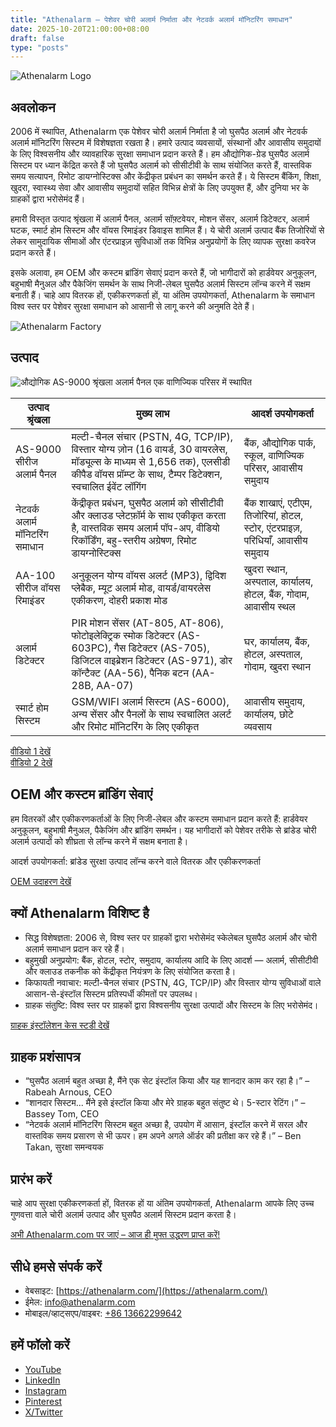 ```yaml
---
title: "Athenalarm – पेशेवर चोरी अलार्म निर्माता और नेटवर्क अलार्म मॉनिटरिंग समाधान"
date: 2025-10-20T21:00:00+08:00
draft: false
type: "posts"
---
```


![Athenalarm Logo](https://athenalarm.com/wp-content/uploads/2025/05/athenalarm_home.png)

## अवलोकन

2006 में स्थापित, Athenalarm एक पेशेवर चोरी अलार्म निर्माता है जो घुसपैठ अलार्म और नेटवर्क अलार्म मॉनिटरिंग सिस्टम में विशेषज्ञता रखता है। हमारे उत्पाद व्यवसायों, संस्थानों और आवासीय समुदायों के लिए विश्वसनीय और व्यावहारिक सुरक्षा समाधान प्रदान करते हैं। हम औद्योगिक-ग्रेड घुसपैठ अलार्म सिस्टम पर ध्यान केंद्रित करते हैं जो घुसपैठ अलार्म को सीसीटीवी के साथ संयोजित करते हैं, वास्तविक समय सत्यापन, रिमोट डायग्नोस्टिक्स और केंद्रीकृत प्रबंधन का समर्थन करते हैं। ये सिस्टम बैंकिंग, शिक्षा, खुदरा, स्वास्थ्य सेवा और आवासीय समुदायों सहित विभिन्न क्षेत्रों के लिए उपयुक्त हैं, और दुनिया भर के ग्राहकों द्वारा भरोसेमंद हैं।

हमारी विस्तृत उत्पाद श्रृंखला में अलार्म पैनल, अलार्म सॉफ़्टवेयर, मोशन सेंसर, अलार्म डिटेक्टर, अलार्म घटक, स्मार्ट होम सिस्टम और वॉयस रिमाइंडर डिवाइस शामिल हैं। ये चोरी अलार्म उत्पाद बैंक तिजोरियों से लेकर सामुदायिक सीमाओं और एंटरप्राइज़ सुविधाओं तक विभिन्न अनुप्रयोगों के लिए व्यापक सुरक्षा कवरेज प्रदान करते हैं।

इसके अलावा, हम OEM और कस्टम ब्रांडिंग सेवाएं प्रदान करते हैं, जो भागीदारों को हार्डवेयर अनुकूलन, बहुभाषी मैनुअल और पैकेजिंग समर्थन के साथ निजी-लेबल घुसपैठ अलार्म सिस्टम लॉन्च करने में सक्षम बनाती हैं। चाहे आप वितरक हों, एकीकरणकर्ता हों, या अंतिम उपयोगकर्ता, Athenalarm के समाधान विश्व स्तर पर पेशेवर सुरक्षा समाधान को आसानी से लागू करने की अनुमति देते हैं।

![Athenalarm Factory](https://athenalarm.com/wp-content/uploads/2022/05/Athenalarm-factory-03-540.jpg)

## उत्पाद

![औद्योगिक AS-9000 श्रृंखला अलार्म पैनल एक वाणिज्यिक परिसर में स्थापित](https://athenalarm.com/wp-content/uploads/2022/05/Athenalarm-burglar-alarms-1024.jpg)

| उत्पाद श्रृंखला | मुख्य लाभ | आदर्श उपयोगकर्ता |
|----------------|-------------|----------------|
| AS-9000 सीरीज अलार्म पैनल | मल्टी-चैनल संचार (PSTN, 4G, TCP/IP), विस्तार योग्य ज़ोन (16 वायर्ड, 30 वायरलेस, मॉड्यूल्स के माध्यम से 1,656 तक), एलसीडी कीपैड वॉयस प्रॉम्प्ट के साथ, टैम्पर डिटेक्शन, स्वचालित ईवेंट लॉगिंग | बैंक, औद्योगिक पार्क, स्कूल, वाणिज्यिक परिसर, आवासीय समुदाय |
| नेटवर्क अलार्म मॉनिटरिंग समाधान | केंद्रीकृत प्रबंधन, घुसपैठ अलार्म को सीसीटीवी और क्लाउड प्लेटफ़ॉर्म के साथ एकीकृत करता है, वास्तविक समय अलार्म पॉप-अप, वीडियो रिकॉर्डिंग, बहु-स्तरीय अग्रेषण, रिमोट डायग्नोस्टिक्स | बैंक शाखाएं, एटीएम, तिजोरियां, होटल, स्टोर, एंटरप्राइज़, परिधियाँ, आवासीय समुदाय |
| AA-100 सीरीज वॉयस रिमाइंडर | अनुकूलन योग्य वॉयस अलर्ट (MP3), द्विदिश प्लेबैक, म्यूट अलार्म मोड, वायर्ड/वायरलेस एकीकरण, दोहरी प्रकाश मोड | खुदरा स्थान, अस्पताल, कार्यालय, होटल, बैंक, गोदाम, आवासीय स्थल |
| अलार्म डिटेक्टर | PIR मोशन सेंसर (AT-805, AT-806), फोटोइलेक्ट्रिक स्मोक डिटेक्टर (AS-603PC), गैस डिटेक्टर (AS-705), डिजिटल वाइब्रेशन डिटेक्टर (AS-971), डोर कॉन्टैक्ट (AA-56), पैनिक बटन (AA-28B, AA-07) | घर, कार्यालय, बैंक, होटल, अस्पताल, गोदाम, खुदरा स्थान |
| स्मार्ट होम सिस्टम | GSM/WIFI अलार्म सिस्टम (AS-6000), अन्य सेंसर और पैनलों के साथ स्वचालित अलर्ट और रिमोट मॉनिटरिंग के लिए एकीकृत | आवासीय समुदाय, कार्यालय, छोटे व्यवसाय |

[वीडियो 1 देखें](https://www.youtube.com/watch?v=fxNFCblKrTA)  
[वीडियो 2 देखें](https://www.youtube.com/watch?v=FouMQpGDZNk)

## OEM और कस्टम ब्रांडिंग सेवाएं

हम वितरकों और एकीकरणकर्ताओं के लिए निजी-लेबल और कस्टम समाधान प्रदान करते हैं: हार्डवेयर अनुकूलन, बहुभाषी मैनुअल, पैकेजिंग और ब्रांडिंग समर्थन। यह भागीदारों को पेशेवर तरीके से ब्रांडेड चोरी अलार्म उत्पादों को शीघ्रता से लॉन्च करने में सक्षम बनाता है।

आदर्श उपयोगकर्ता: ब्रांडेड सुरक्षा उत्पाद लॉन्च करने वाले वितरक और एकीकरणकर्ता

[OEM उदाहरण देखें](https://www.instagram.com/p/CTj0hpEjxJ0/)

## क्यों Athenalarm विशिष्ट है

- सिद्ध विशेषज्ञता: 2006 से, विश्व स्तर पर ग्राहकों द्वारा भरोसेमंद स्केलेबल घुसपैठ अलार्म और चोरी अलार्म समाधान प्रदान कर रहे हैं।  
- बहुमुखी अनुप्रयोग: बैंक, होटल, स्टोर, समुदाय, कार्यालय आदि के लिए आदर्श — अलार्म, सीसीटीवी और क्लाउड तकनीक को केंद्रीकृत नियंत्रण के लिए संयोजित करता है।  
- किफायती नवाचार: मल्टी-चैनल संचार (PSTN, 4G, TCP/IP) और विस्तार योग्य सुविधाओं वाले आसान-से-इंस्टॉल सिस्टम प्रतिस्पर्धी कीमतों पर उपलब्ध।  
- ग्राहक संतुष्टि: विश्व स्तर पर ग्राहकों द्वारा विश्वसनीय सुरक्षा उत्पादों और सिस्टम के लिए भरोसेमंद।

[ग्राहक इंस्टॉलेशन केस स्टडी देखें](https://www.instagram.com/p/DJ0VWautwqA/?img_index=2)

## ग्राहक प्रशंसापत्र

- “घुसपैठ अलार्म बहुत अच्छा है, मैंने एक सेट इंस्टॉल किया और यह शानदार काम कर रहा है।” – Rabeah Arnous, CEO  
- “शानदार सिस्टम... मैंने इसे इंस्टॉल किया और मेरे ग्राहक बहुत संतुष्ट थे। 5-स्टार रेटिंग।” – Bassey Tom, CEO  
- “नेटवर्क अलार्म मॉनिटरिंग सिस्टम बहुत अच्छा है, उपयोग में आसान, इंस्टॉल करने में सरल और वास्तविक समय प्रसारण से भी ऊपर। हम अपने अगले ऑर्डर की प्रतीक्षा कर रहे हैं।” – Ben Takan, सुरक्षा समन्वयक

## प्रारंभ करें

चाहे आप सुरक्षा एकीकरणकर्ता हों, वितरक हों या अंतिम उपयोगकर्ता, Athenalarm आपके लिए उच्च गुणवत्ता वाले चोरी अलार्म उत्पाद और घुसपैठ अलार्म सिस्टम प्रदान करता है।

[अभी Athenalarm.com पर जाएं – आज ही मुफ्त उद्धरण प्राप्त करें!](https://athenalarm.com/)

## सीधे हमसे संपर्क करें

- वेबसाइट: [https://athenalarm.com/](https://athenalarm.com/)  
- ईमेल: [info@athenalarm.com](mailto:info@athenalarm.com)  
- मोबाइल/व्हाट्सएप/वाइबर: [+86 13662299642](https://api.whatsapp.com/send?phone=8613662299642)

## हमें फॉलो करें

- [YouTube](https://www.youtube.com/channel/UCP0_Wg3aylBn69eBIH2Fazg)  
- [LinkedIn](https://www.linkedin.com/company/athenalarm/)  
- [Instagram](https://www.instagram.com/athenalarm/)  
- [Pinterest](https://www.pinterest.com/athenalarm/)  
- [X/Twitter](https://x.com/Athenalarm)